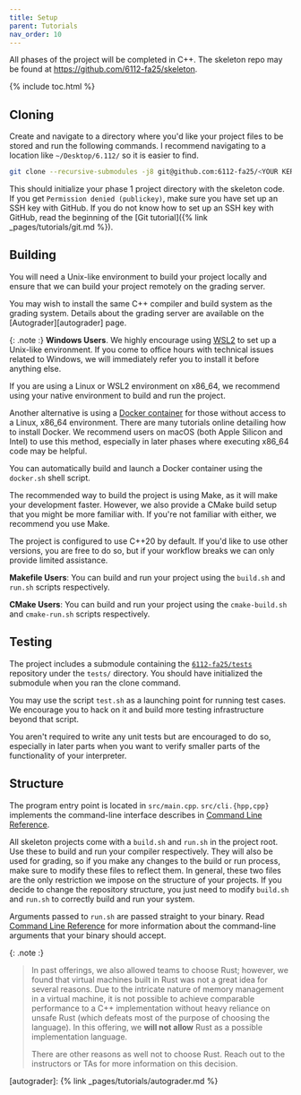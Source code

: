 ```yaml
---
title: Setup
parent: Tutorials
nav_order: 10
---
```


All phases of the project will be completed in C++. The skeleton repo may be found at <https://github.com/6112-fa25/skeleton>.

{% include toc.html %}

## Cloning

Create and navigate to a directory where you'd like your project files to be stored and run the following commands. I recommend navigating to a location like `~/Desktop/6.112/` so it is easier to find.

```bash
git clone --recursive-submodules -j8 git@github.com:6112-fa25/<YOUR KERB>.git
```

This should initialize your phase 1 project directory with the skeleton code. If you get `Permission denied (publickey)`, make sure you have set up an SSH key with GitHub. If you do not know how to set up an SSH key with GitHub, read the beginning of the [Git tutorial]({% link _pages/tutorials/git.md %}).

## Building
You will need a Unix-like environment to build your project locally and ensure that we can build your project remotely on the grading server.

You may wish to install the same C++ compiler and build system as the grading system. Details about the grading server are available on the [Autograder][autograder] page.

{: .note :}
**Windows Users**. We highly encourage using [WSL2](https://learn.microsoft.com/en-us/windows/wsl/install) to set up a Unix-like environment. If you come to office hours with technical issues related to Windows, we will immediately refer you to install it before anything else.

If you are using a Linux or WSL2 environment on x86_64, we recommend using your native environment to build and run the project.

Another alternative is using a [Docker container](https://docs.docker.com/engine/install/) for those without access to a Linux, x86_64 environment. There are many tutorials online detailing how to install Docker. We recommend users on macOS (both Apple Silicon and Intel) to use this method, especially in later phases where executing x86_64 code may be helpful.

You can automatically build and launch a Docker container using the `docker.sh` shell script.

The recommended way to build the project is using Make, as it will make your development faster. However, we also provide a CMake build setup that you might be more familiar with. If you're not familiar with either, we recommend you use Make.

The project is configured to use C++20 by default. If you'd like to use other versions, you are free to do so, but if your workflow breaks we can only provide limited assistance.

**Makefile Users**: You can build and run your project using the `build.sh` and `run.sh` scripts respectively.

**CMake Users**: You can build and run your project using the `cmake-build.sh` and `cmake-run.sh` scripts respectively.

## Testing
The project includes a submodule containing the [`6112-fa25/tests`](https://github.com/6112-fa25/tests/) repository under the `tests/` directory. You should have initialized the submodule when you ran the clone command.

You may use the script `test.sh` as a launching point for running test cases. We encourage you to hack on it and build more testing infrastructure beyond that script.

You aren't required to write any unit tests but are encouraged to do so, especially in later parts when you want to verify smaller parts of the functionality of your interpreter.

## Structure

The program entry point is located in `src/main.cpp`. `src/cli.{hpp,cpp}` implements the command-line interface describes in [Command Line Reference](/project#command-line-reference).

All skeleton projects come with a `build.sh` and `run.sh` in the project root. Use these to build and run your compiler respectively. They will also be used for grading, so if you make any changes to the build or run process, make sure to modify these files to reflect them. In general, these two files are the only restriction we impose on the structure of your projects. If you decide to change the repository structure, you just need to modify `build.sh` and `run.sh` to correctly build and run your system.

Arguments passed to `run.sh` are passed straight to your binary. Read [Command Line Reference](/project#command-line-reference) for more information about the command-line arguments that your binary should accept.

{: .note :}
> In past offerings, we also allowed teams to choose Rust; however, we found that virtual machines built in Rust was not a great idea for several reasons. Due to the intricate nature of memory management in a virtual machine, it is not possible to achieve comparable performance to a C++ implementation without heavy reliance on unsafe Rust (which defeats most of the purpose of choosing the language). In this offering, we **will not allow** Rust as a possible implementation language.
>
> There are other reasons as well not to choose Rust. Reach out to the instructors or TAs for more information on this decision.


[autograder]: {% link _pages/tutorials/autograder.md %}